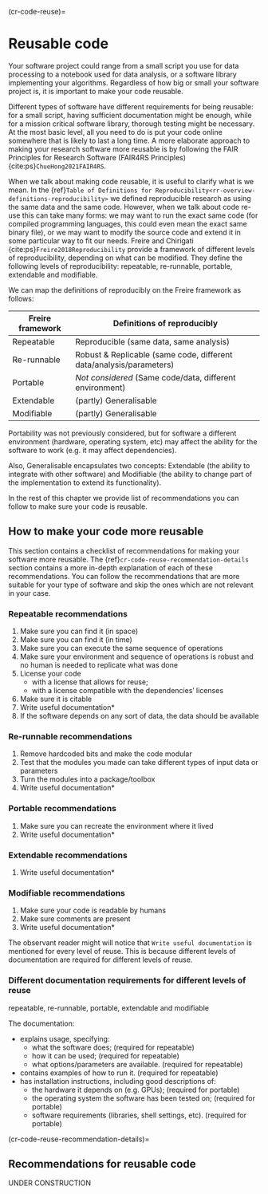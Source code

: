 (cr-code-reuse)=
# Reusable code
Your software project could range from a small script you use for data processing to a notebook used for data analysis, or a software library implementing your algorithms.
Regardless of how big or small your software project is, it is important to make your code reusable.

Different types of software have different requirements for being reusable: for a small script, having sufficient documentation might be enough, while for a mission critical software library, thorough testing might be necessary.
At the most basic level, all you need to do is put your code online somewhere that is likely to last a long time. A more elaborate approach to making your research software more reusable is by following the FAIR Principles for Research Software (FAIR4RS Principles) {cite:ps}`ChueHong2021FAIR4RS`.

When we talk about making code reusable, it is useful to clarify what is we mean. In the {ref}`Table of Definitions for Reproducibility<rr-overview-definitions-reproducibility>` we defined reproducible research as using the same data and the same code.
However, when we talk about code re-use this can take many forms: we may want to run the exact same code (for compiled programming languages, this could even mean the exact same binary file), or we may want to modify the source code and extend it in some particular way to fit our needs.
Freire and Chirigati {cite:ps}`Freire2018Reproducibility` provide a framework of different levels of reproducibility, depending on what can be modified. They define the following levels of reproducibility: repeatable, re-runnable, portable, extendable and modifiable.

We can map the definitions of reproducibly on the Freire framework as follows:

| Freire framework | Definitions of reproducibly |
|------------------|---|
| Repeatable       | Reproducible (same data, same analysis) |
| Re-runnable      | Robust & Replicable (same code, different data/analysis/parameters) |
| Portable         | *Not considered* (Same code/data, different environment) |
| Extendable       | (partly) Generalisable |
| Modifiable       | (partly) Generalisable |

Portability was not previously considered, but for software a different environment (hardware, operating system, etc) may affect the ability for the software to work (e.g. it may affect dependencies).

Also, Generalisable encapsulates two concepts: Extendable (the ability to integrate with other software)
and Modifiable (the ability to change part of the implementation to extend its functionality).

In the rest of this chapter we provide list of recommendations you can follow to make sure your code is reusable.

## How to make your code more reusable
This section contains a checklist of recommendations for making your software more reusable.
The {ref}`cr-code-reuse-recommendation-details` section contains a more in-depth explanation of each of these recommendations. You can follow the recommendations that are more suitable for your type of software and skip the ones which are not relevant in your case.

### Repeatable recommendations
1. Make sure you can find it (in space)
1. Make sure you can find it (in time)
1. Make sure you can execute the same sequence of operations
1. Make sure your environment and sequence of operations is robust and no human is needed to replicate what was done
1. License your code
    - with a license that allows for reuse;
    - with a license compatible with the dependencies’ licenses
1. Make sure it is citable
1. Write useful documentation*
1. If the software depends on any sort of data, the data should be available

### Re-runnable recommendations
1. Remove hardcoded bits and make the code modular
1. Test that the modules you made can take different types of input data or parameters
1. Turn the modules into a package/toolbox
1. Write useful documentation*

### Portable recommendations
1. Make sure you can recreate the environment where it lived
1. Write useful documentation*

### Extendable recommendations
1. Write useful documentation*

### Modifiable recommendations
1. Make sure your code is readable by humans
1. Make sure comments are present
1. Write useful documentation*

The observant reader might will notice that `Write useful documentation` is mentioned for every level of reuse.
This is because different levels of documentation are required for different levels of reuse.

### Different documentation requirements for different levels of reuse

repeatable, re-runnable, portable, extendable and modifiable

The documentation:
- explains usage, specifying:
  - what the software does; (required for repeatable)
  - how it can be used; (required for repeatable)
  - what options/parameters are available. (required for repeatable)
- contains examples of how to run it. (required for repeatable)
- has installation instructions, including good descriptions of:
  - the hardware it depends on (e.g. GPUs); (required for portable)
  - the operating system the software has been tested on; (required for portable)
  - software requirements (libraries, shell settings, etc). (required for portable)

(cr-code-reuse-recommendation-details)=
## Recommendations for reusable code
UNDER CONSTRUCTION
